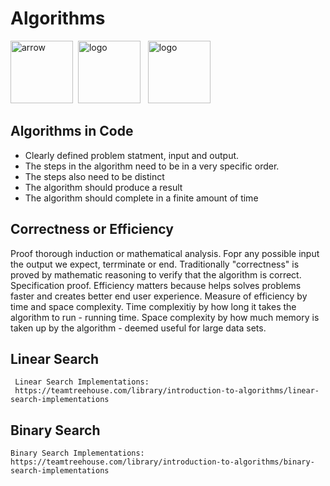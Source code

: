 # Algorithms

<img width="100" alt="arrow" src="https://user-images.githubusercontent.com/19231569/213458967-d77d1ede-cbb8-4cda-8d58-7ac2a1c70503.png"> &nbsp;<img width="100" alt="logo" src="https://user-images.githubusercontent.com/111147520/224722633-4514c7d6-b10e-41d0-8942-80147bdb88ff.png"> &nbsp;
<img width="100" alt="logo" src="https://user-images.githubusercontent.com/111147520/224819343-82ceb3c6-609e-48f7-9fec-d165a924545f.png">

## Algorithms in Code

* Clearly defined problem statment, input and output.
* The steps in the algorithm need to be in a very specific order.
* The steps also need to be distinct
* The algorithm should produce a result
* The algorithm should complete in a finite amount of time


## Correctness or Efficiency

Proof thorough induction or mathematical analysis. Fopr any possible input the output we expect, terrminate or end. 
Traditionally "correctness" is proved by mathematic reasoning to verify that the algorithm is correct. Specification proof.
Efficiency matters because helps solves problems faster and creates better end user experience. Measure of efficiency by
time and space complexity. Time complexitiy by how long it takes the algorithm to run - running time. Space complexity by how much memory
is taken up by the algorithm - deemed useful for large data sets.



## Linear Search
```
 Linear Search Implementations:
 https://teamtreehouse.com/library/introduction-to-algorithms/linear-search-implementations

```

## Binary Search
```
Binary Search Implementations:
https://teamtreehouse.com/library/introduction-to-algorithms/binary-search-implementations

```
